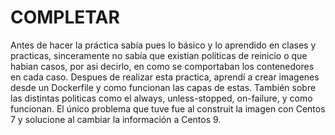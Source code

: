 # COMPLETAR  
Antes de hacer la práctica sabía pues lo básico y lo aprendido en clases y practicas, sinceramente no sabía que existian políticas de reinicio o que habian casos, por asi decirlo, en como se comportaban los contenedores en cada caso. Despues de realizar esta practica, aprendí a crear imagenes desde un Dockerfile y como funcionan las capas de estas. También sobre las distintas politicas como el always, unless-stopped, on-failure, y como funcionan. 
El único problema que tuve fue al construit la imagen con Centos 7 y solucione al cambiar la información a Centos 9.
